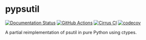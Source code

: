 # pypsutil

[![Documentation Status](https://readthedocs.org/projects/pypsutil/badge/?version=latest)](https://pypsutil.readthedocs.io/en/latest/?badge=latest)
[![GitHub Actions](https://github.com/cptpcrd/pypsutil/workflows/CI/badge.svg?branch=master&event=push)](https://github.com/cptpcrd/pypsutil/actions?query=workflow%3ACI+branch%3Amaster+event%3Apush)
[![Cirrus CI](https://api.cirrus-ci.com/github/cptpcrd/pypsutil.svg?branch=master)](https://cirrus-ci.com/github/cptpcrd/pypsutil)
[![codecov](https://codecov.io/gh/cptpcrd/pypsutil/branch/master/graph/badge.svg)](https://codecov.io/gh/cptpcrd/pypsutil)

A partial reimplementation of psutil in pure Python using ctypes.
